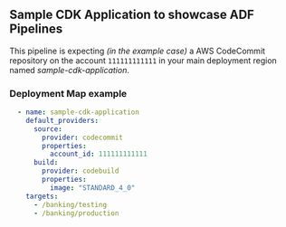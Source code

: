 ## Sample CDK Application to showcase ADF Pipelines

This pipeline is expecting *(in the example case)* a AWS CodeCommit repository on the account `111111111111` in your main deployment region named *sample-cdk-application*.

### Deployment Map example

```yaml
  - name: sample-cdk-application
    default_providers:
      source:
        provider: codecommit
        properties:
          account_id: 111111111111
      build:
        provider: codebuild
        properties:
          image: "STANDARD_4_0"
    targets:
      - /banking/testing
      - /banking/production
```
